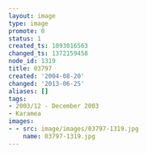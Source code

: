 ```yaml
---
layout: image
type: image
promote: 0
status: 1
created_ts: 1093016563
changed_ts: 1372159458
node_id: 1319
title: 03797
created: '2004-08-20'
changed: '2013-06-25'
aliases: []
tags:
- 2003/12 - December 2003
- Karamea
images:
- - src: image/images/03797-1319.jpg
    name: 03797-1319.jpg
---
```


